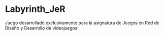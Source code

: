 # Labyrinth_JeR
Juego desarrollado exclusivamente para la asignatura de Juegos en Red de Diseño y Desarrollo de videojuegos
